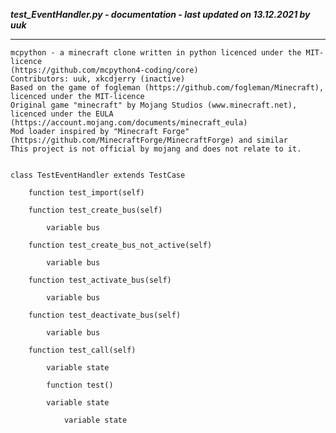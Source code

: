 ***test_EventHandler.py - documentation - last updated on 13.12.2021 by uuk***
___

    mcpython - a minecraft clone written in python licenced under the MIT-licence 
    (https://github.com/mcpython4-coding/core)
    Contributors: uuk, xkcdjerry (inactive)
    Based on the game of fogleman (https://github.com/fogleman/Minecraft), licenced under the MIT-licence
    Original game "minecraft" by Mojang Studios (www.minecraft.net), licenced under the EULA
    (https://account.mojang.com/documents/minecraft_eula)
    Mod loader inspired by "Minecraft Forge" (https://github.com/MinecraftForge/MinecraftForge) and similar
    This project is not official by mojang and does not relate to it.


    class TestEventHandler extends TestCase

        function test_import(self)

        function test_create_bus(self)

            variable bus

        function test_create_bus_not_active(self)

            variable bus

        function test_activate_bus(self)

            variable bus

        function test_deactivate_bus(self)

            variable bus

        function test_call(self)

            variable state

            function test()

            variable state

                variable state